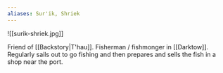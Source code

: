 ```yaml
---
aliases: Sur'ik, Shriek
---
```

![[surik-shriek.jpg]]

Friend of [[Backstory|T'hau]]. Fisherman / fishmonger in [[Darktow]]. Regularly sails out to go fishing and then prepares and sells the fish in a shop near the port.